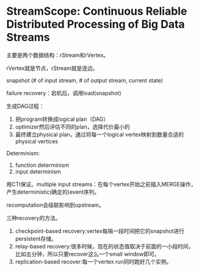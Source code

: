 # StreamScope: Continuous Reliable Distributed Processing of Big Data Streams

主要是两个数据结构：rStream和rVertex。

rVertex就是节点，rStream就是连边。

snapshot (# of input stream, # of output stream, current state)

failure recovery：宕机后，调用load(snapshot)

生成DAG过程：

1. 把program转换成logical plan（DAG）
2. optimizer然后评估不同的plan，选择代价最小的
3. 最终建立physical plan，通过将每一个logical vertex映射到数量合适的physical vertices

Determinism:

1. function determinism
2. input determinism

用CTI保证。multiple input streams：在每个vertex开始之前插入MERGE操作，产生deterministic(确定的)event序列。

recomputation会级联影响到upstream。

三种recovery的方法。
1. checkpoint-based recovery:vertex每隔一段时间把它的snapshot进行persistent存储。
2. relay-based recovery:很多时候，现在的状态值取决于前面的一小段时间，比如五分钟，所以只要recover这么一个small window即可。
3. replication-based recover:每一个vertex run同时跑好几个实例。